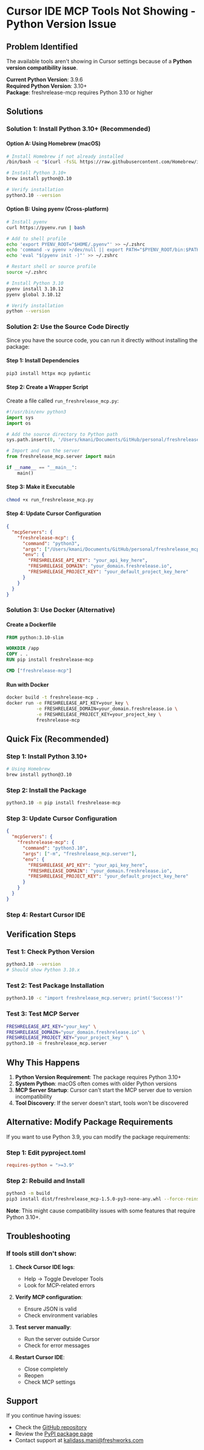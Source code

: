 # Cursor IDE MCP Tools Not Showing - Python Version Issue

## Problem Identified
The available tools aren't showing in Cursor settings because of a **Python version compatibility issue**.

**Current Python Version**: 3.9.6  
**Required Python Version**: 3.10+  
**Package**: freshrelease-mcp requires Python 3.10 or higher

## Solutions

### Solution 1: Install Python 3.10+ (Recommended)

#### Option A: Using Homebrew (macOS)
```bash
# Install Homebrew if not already installed
/bin/bash -c "$(curl -fsSL https://raw.githubusercontent.com/Homebrew/install/HEAD/install.sh)"

# Install Python 3.10+
brew install python@3.10

# Verify installation
python3.10 --version
```

#### Option B: Using pyenv (Cross-platform)
```bash
# Install pyenv
curl https://pyenv.run | bash

# Add to shell profile
echo 'export PYENV_ROOT="$HOME/.pyenv"' >> ~/.zshrc
echo 'command -v pyenv >/dev/null || export PATH="$PYENV_ROOT/bin:$PATH"' >> ~/.zshrc
echo 'eval "$(pyenv init -)"' >> ~/.zshrc

# Restart shell or source profile
source ~/.zshrc

# Install Python 3.10
pyenv install 3.10.12
pyenv global 3.10.12

# Verify installation
python --version
```

### Solution 2: Use the Source Code Directly

Since you have the source code, you can run it directly without installing the package:

#### Step 1: Install Dependencies
```bash
pip3 install httpx mcp pydantic
```

#### Step 2: Create a Wrapper Script
Create a file called `run_freshrelease_mcp.py`:

```python
#!/usr/bin/env python3
import sys
import os

# Add the source directory to Python path
sys.path.insert(0, '/Users/kmani/Documents/GitHub/personal/freshrelease_mcp/src')

# Import and run the server
from freshrelease_mcp.server import main

if __name__ == "__main__":
    main()
```

#### Step 3: Make it Executable
```bash
chmod +x run_freshrelease_mcp.py
```

#### Step 4: Update Cursor Configuration
```json
{
  "mcpServers": {
    "freshrelease-mcp": {
      "command": "python3",
      "args": ["/Users/kmani/Documents/GitHub/personal/freshrelease_mcp/run_freshrelease_mcp.py"],
      "env": {
        "FRESHRELEASE_API_KEY": "your_api_key_here",
        "FRESHRELEASE_DOMAIN": "your_domain.freshrelease.io",
        "FRESHRELEASE_PROJECT_KEY": "your_default_project_key_here"
      }
    }
  }
}
```

### Solution 3: Use Docker (Alternative)

#### Create a Dockerfile
```dockerfile
FROM python:3.10-slim

WORKDIR /app
COPY . .
RUN pip install freshrelease-mcp

CMD ["freshrelease-mcp"]
```

#### Run with Docker
```bash
docker build -t freshrelease-mcp .
docker run -e FRESHRELEASE_API_KEY=your_key \
           -e FRESHRELEASE_DOMAIN=your_domain.freshrelease.io \
           -e FRESHRELEASE_PROJECT_KEY=your_project_key \
           freshrelease-mcp
```

## Quick Fix (Recommended)

### Step 1: Install Python 3.10+
```bash
# Using Homebrew
brew install python@3.10
```

### Step 2: Install the Package
```bash
python3.10 -m pip install freshrelease-mcp
```

### Step 3: Update Cursor Configuration
```json
{
  "mcpServers": {
    "freshrelease-mcp": {
      "command": "python3.10",
      "args": ["-m", "freshrelease_mcp.server"],
      "env": {
        "FRESHRELEASE_API_KEY": "your_api_key_here",
        "FRESHRELEASE_DOMAIN": "your_domain.freshrelease.io",
        "FRESHRELEASE_PROJECT_KEY": "your_default_project_key_here"
      }
    }
  }
}
```

### Step 4: Restart Cursor IDE

## Verification Steps

### Test 1: Check Python Version
```bash
python3.10 --version
# Should show Python 3.10.x
```

### Test 2: Test Package Installation
```bash
python3.10 -c "import freshrelease_mcp.server; print('Success!')"
```

### Test 3: Test MCP Server
```bash
FRESHRELEASE_API_KEY="your_key" \
FRESHRELEASE_DOMAIN="your_domain.freshrelease.io" \
FRESHRELEASE_PROJECT_KEY="your_project_key" \
python3.10 -m freshrelease_mcp.server
```

## Why This Happens

1. **Python Version Requirement**: The package requires Python 3.10+
2. **System Python**: macOS often comes with older Python versions
3. **MCP Server Startup**: Cursor can't start the MCP server due to version incompatibility
4. **Tool Discovery**: If the server doesn't start, tools won't be discovered

## Alternative: Modify Package Requirements

If you want to use Python 3.9, you can modify the package requirements:

### Step 1: Edit pyproject.toml
```toml
requires-python = ">=3.9"
```

### Step 2: Rebuild and Install
```bash
python3 -m build
pip3 install dist/freshrelease_mcp-1.5.0-py3-none-any.whl --force-reinstall
```

**Note**: This might cause compatibility issues with some features that require Python 3.10+.

## Troubleshooting

### If tools still don't show:

1. **Check Cursor IDE logs**:
   - Help → Toggle Developer Tools
   - Look for MCP-related errors

2. **Verify MCP configuration**:
   - Ensure JSON is valid
   - Check environment variables

3. **Test server manually**:
   - Run the server outside Cursor
   - Check for error messages

4. **Restart Cursor IDE**:
   - Close completely
   - Reopen
   - Check MCP settings

## Support

If you continue having issues:
- Check the [GitHub repository](https://github.com/your-repo/freshrelease-mcp)
- Review the [PyPI package page](https://pypi.org/project/freshrelease-mcp/)
- Contact support at kalidass.mani@freshworks.com
